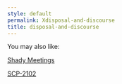 ```yaml
---
style: default
permalink: Xdisposal-and-discourse
title: disposal-and-discourse
---
```

You may also like:

[Shady Meetings](http://scp-wiki.net/shady-meetings)

[SCP-2102](http://scp-wiki.net/scp-2102)
